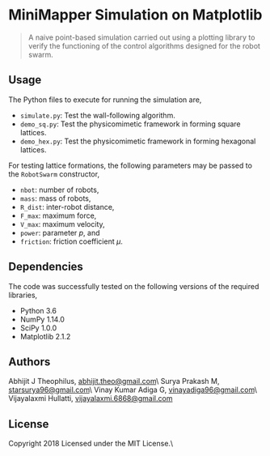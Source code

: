 # MiniMapper Simulation on Matplotlib

> A naive point-based simulation carried out using a plotting library to verify the functioning of the control algorithms designed for the robot swarm.

## Usage

The Python files to execute for running the simulation are,
- `simulate.py`: Test the wall-following algorithm.
- `demo_sq.py`: Test the physicomimetic framework in forming square lattices.
- `demo_hex.py`: Test the physicomimetic framework in forming hexagonal lattices.

For testing lattice formations, the following parameters may be passed to the `RobotSwarm` constructor,
- `nbot`: number of robots,
- `mass`: mass of robots,
- `R_dist`: inter-robot distance,
- `F_max`: maximum force,
- `V_max`: maximum velocity,
- `power`: parameter *p*, and
- `friction`: friction coefficient *μ*.


## Dependencies

The code was successfully tested on the following versions of the required libraries,
- Python 3.6
- NumPy 1.14.0
- SciPy 1.0.0
- Matplotlib 2.1.2

## Authors

Abhijit J Theophilus, abhijit.theo@gmail.com\\
Surya Prakash M, starsurya96@gmail.com\\
Vinay Kumar Adiga G, vinayadiga96@gmail.com\\
Vijayalaxmi Hullatti, vijayalaxmi.6868@gmail.com

## License

Copyright 2018
Licensed under the MIT License.\\
